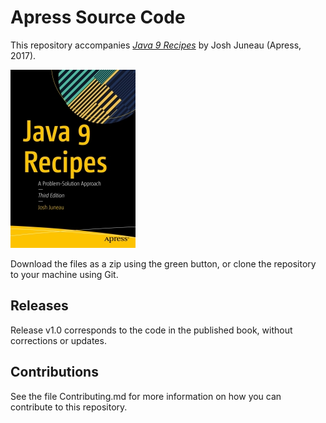 # Apress Source Code

This repository accompanies [*Java 9 Recipes*](http://www.apress.com/9781484219751) by Josh Juneau (Apress, 2017).

[comment]: #cover
![Cover image](9781484219751.jpg)

Download the files as a zip using the green button, or clone the repository to your machine using Git.

## Releases

Release v1.0 corresponds to the code in the published book, without corrections or updates.

## Contributions

See the file Contributing.md for more information on how you can contribute to this repository.
